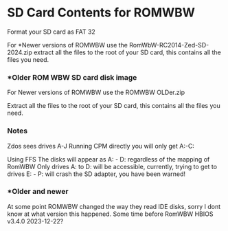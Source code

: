 # SD Card Contents for ROMWBW

Format your SD card as FAT 32

For *Newer versions of ROMWBW use the RomWbW-RC2014-Zed-SD-2024.zip extract all the files to the root of your SD card, this contains all the files you need.

### *Older ROM WBW SD card disk image

For Newer versions of ROMWBW use the ROMWBW OLDer.zip

Extract all the files to the root of your SD card, this contains all the files you need.

### Notes
Zdos sees drives A-J
Running CPM directly you will only get A:-C:

Using FFS
The disks will appear as A: - D: regardless of the mapping of RomWBW 
Only drives A: to D: will be accessible, currently, trying to get to drives E: - P: will crash the SD adapter, you have been warned!

### *Older and newer 
At some point ROMWBW changed the way they read IDE disks, sorry I dont know at what version this happened. Some time before RomWBW HBIOS v3.4.0  2023-12-22?
